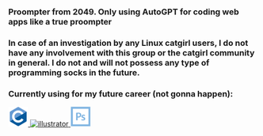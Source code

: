 <h3 align="left">Proompter from 2049. Only using AutoGPT for coding web apps like a true proompter</h3>

<h3 align="left">In case of an investigation by any Linux catgirl users, I do not have any involvement with this group or the catgirl community in general. I do not and will not possess any type of programming socks in the future.</h3>
<p align="left">
</p>

<h3 align="left">Currently using for my future career (not gonna happen):</h3>
<p align="left"> <a href="https://www.cprogramming.com/" target="_blank" rel="noreferrer"> <img src="https://raw.githubusercontent.com/devicons/devicon/master/icons/c/c-original.svg" alt="c" width="40" height="40"/> </a> <a href="https://www.adobe.com/in/products/illustrator.html" target="_blank" rel="noreferrer"> <img src="https://www.vectorlogo.zone/logos/adobe_illustrator/adobe_illustrator-icon.svg" alt="illustrator" width="40" height="40"/> </a> <a href="https://www.photoshop.com/en" target="_blank" rel="noreferrer"> <img src="https://raw.githubusercontent.com/devicons/devicon/master/icons/photoshop/photoshop-line.svg" alt="photoshop" width="40" height="40"/> </a> </p>
